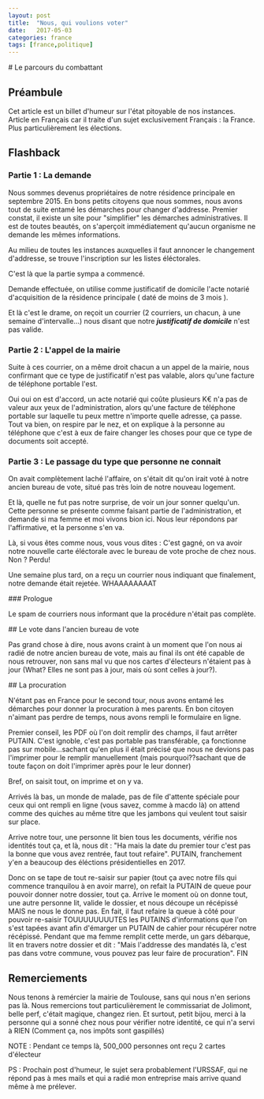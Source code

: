 ```yaml
---
layout: post
title:  "Nous, qui voulions voter"
date:   2017-05-03
categories: france
tags: [france,politique]
---
```


# Le parcours du combattant

## Préambule
Cet article est un billet d'humeur sur l'état pitoyable de nos instances.
Article en Français car il traite d'un sujet exclusivement Français : la France.
Plus particulièrement les élections.

## Flashback

### Partie 1 : La demande
Nous sommes devenus propriétaires de notre résidence principale en septembre 2015. En bons petits citoyens que nous sommes, nous avons tout de suite entamé les démarches pour changer d'addresse. Premier constat, il existe un site pour "simplifier" les démarches administratives. Il est de toutes beautés, on s'aperçoit immédiatement qu'aucun organisme ne demande les mêmes informations.

Au milieu de toutes les instances auxquelles il faut annoncer le changement d'addresse, se trouve l'inscription sur les listes éléctorales.

C'est là que la partie sympa a commencé.

Demande effectuée, on utilise comme justificatif de domicile l'acte notarié d'acquisition de la résidence principale ( daté de moins de 3 mois ).

Et là c'est le drame, on reçoit un courrier (2 courriers, un chacun, à une semaine d'intervalle...) nous disant que notre ***justificatif de domicile*** n'est pas valide.

### Partie 2 : L'appel de la mairie

Suite à ces courrier, on a même droit chacun a un appel de la mairie, nous confirmant que ce type de justificatif n'est pas valable, alors qu'une facture de téléphone portable l'est.

Oui oui on est d'accord, un acte notarié qui coûte plusieurs K€ n'a pas de valeur aux yeux de l'administration, alors qu'une facture de téléphone portable sur laquelle tu peux mettre n'importe quelle adresse, ça passe. Tout va bien, on respire par le nez, et on explique à la personne au téléphone que c'est à eux de faire changer les choses pour que ce type de documents soit accepté.

### Partie 3 : Le passage du type que personne ne connait

On avait complètement laché l'affaire, on s'était dit qu'on irait voté à notre ancien bureau de vote, situé pas très loin de notre nouveau logement.

Et là, quelle ne fut pas notre surprise, de voir un jour sonner quelqu'un. Cette personne se présente comme faisant partie de l'administration, et demande si ma femme et moi vivons bion ici. Nous leur répondons par l'affirmative, et la personne s'en va.


Là, si vous êtes comme nous, vous vous dites : C'est gagné, on va avoir notre nouvelle carte éléctorale avec le bureau de vote proche de chez nous. Non ? Perdu!

Une semaine plus tard, on a reçu un courrier nous indiquant que finalement, notre demande était rejetée. WHAAAAAAAAT


### Prologue

Le spam de courriers nous informant que la procédure n'était pas complète.


## Le vote dans l'ancien bureau de vote

Pas grand chose à dire, nous avons craint à un moment que l'on nous ai radié de notre ancien bureau de vote, mais au final ils ont été capable de nous retrouver, non sans mal vu que nos cartes d'électeurs n'étaient pas à jour (What? Elles ne sont pas à jour, mais où sont celles à jour?).

## La procuration

N'étant pas en France pour le second tour, nous avons entamé les démarches pour donner la procuration à mes parents.
En bon citoyen n'aimant pas perdre de temps, nous avons rempli le formulaire en ligne.

Premier conseil, les PDF où l'on doit remplir des champs, il faut arrêter PUTAIN. C'est ignoble, c'est pas portable pas transférable, ça fonctionne pas sur mobile...sachant qu'en plus il était précisé que nous ne devions pas l'imprimer pour le remplir manuellement (mais pourquoi??sachant que de toute façon on doit l'imprimer après pour le leur donner)

Bref, on saisit tout, on imprime et on y va.

Arrivés là bas, un monde de malade, pas de file d'attente spéciale pour ceux qui ont rempli en ligne (vous savez, comme à macdo là) on attend comme des quiches au même titre que les jambons qui veulent tout saisir sur place.

Arrive notre tour, une personne lit bien tous les documents, vérifie nos identités tout ça, et là, nous dit : "Ha mais la date du premier tour c'est pas la bonne que vous avez rentrée, faut tout refaire". PUTAIN, franchement y'en a beaucoup des éléctions présidentielles en 2017.

Donc on se tape de tout re-saisir sur papier (tout ça avec notre fils qui commence tranquilou à en avoir marre), on refait la PUTAIN de queue pour pouvoir donner notre dossier, tout ça. Arrive le moment où on donne tout, une autre personne lit, valide le dossier, et nous découpe un récépissé MAIS ne nous le donne pas. En fait, il faut refaire la queue à côté pour pouvoir re-saisir TOUUUUUUUUTES les PUTAINS d'informations que l'on s'est tapées avant afin d'émarger un PUTAIN de cahier pour récupérer notre récépissé.
Pendant que ma femme remplit cette merde, un gars débarque, lit en travers notre dossier et dit : "Mais l'addresse des mandatés là, c'est pas dans votre commune, vous pouvez pas leur faire de procuration". FIN

## Remerciements

Nous tenons à remércier la mairie de Toulouse, sans qui nous n'en serions pas là.
Nous remercions tout particulièrement le commissariat de Jolimont, belle perf, c'était magique, changez rien.
Et surtout, petit bijou, merci à la personne qui a sonné chez nous pour vérifier notre identité, ce qui n'a servi à RIEN (Comment ça, nos impôts sont gaspillés)

NOTE : Pendant ce temps là, 500_000 personnes ont reçu 2 cartes d'électeur

PS : Prochain post d'humeur, le sujet sera probablement l'URSSAF, qui ne répond pas à mes mails et qui a radié mon entreprise mais arrive quand même à me prélever.


[razberry]: http://razberry.z-wave.me/
[previous_article]: /
